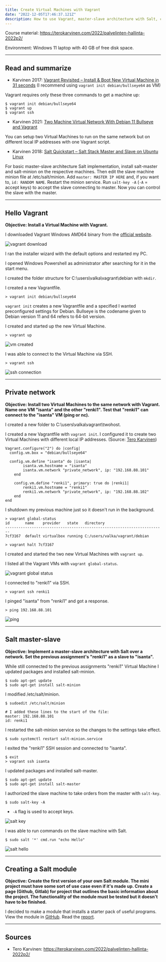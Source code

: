 ```yaml
---
title: Create Virtual Machines with Vagrant
date: "2022-12-05T17:46:37.121Z"
description: How to use Vagrant, master-slave architecture with Salt, creating my own Salt module.
---
```


Course material: https://terokarvinen.com/2022/palvelinten-hallinta-2022p2/

Environment: Windows 11 laptop with 40 GB of free disk space.

---

## Read and summarize

- Karvinen 2017: [Vagrant Revisited – Install & Boot New Virtual Machine in 31 seconds](https://terokarvinen.com/2017/04/11/vagrant-revisited-install-boot-new-virtual-machine-in-31-seconds/) (I recommend using `vagrant init debian/bullseye64` as VM)

Vagrant requires only these three commands to get a machine up:

    $ vagrant init debian/bullseye64
    $ vagrant up
    $ vagrant ssh

- Karvinen 2021: [Two Machine Virtual Network With Debian 11 Bullseye and Vagrant](https://terokarvinen.com/2021/two-machine-virtual-network-with-debian-11-bullseye-and-vagrant/)

You can setup two Virtual Machines to run on the same network but on different local IP addresses with one Vagrant script.

- Karvinen 2018: [Salt Quickstart – Salt Stack Master and Slave on Ubuntu Linux](https://terokarvinen.com/2018/salt-quickstart-salt-stack-master-and-slave-on-ubuntu-linux/)

For basic master-slave architecture Salt implementation, install salt-master and salt-minion on the respective machines. Then edit the slave machine minion file at /etc/salt/minion. Add `master: MASTER IP HERE` and, if you want to, `id: RANDOM NAME`. Restart the minion service. Run `salt-key -A` (`-A` = accept keys) to accept the slave connecting to master. Now you can control the slave with the master.

---

## Hello Vagrant

**Objective: Install a Virtual Machine with Vagrant.**

I downloaded Vagrant Windows AMD64 binary from the [official website](https://developer.hashicorp.com/vagrant/downloads).

![vagrant download](vagrant-binary.png)

I ran the installer wizard with the default options and restarted my PC.

I opened Windows Powershell as administrator after searching for it in the start menu.

I created the folder structure for C:\users\valka\vagrant\debian with `mkdir`.

I created a new Vagrantfile.

    > vagrant init debian/bullseye64

`vagrant init` creates a new Vagrantfile and a specified I wanted preconfigured settings for Debian. Bullseye is the codename given to Debian version 11 and 64 refers to 64-bit version.

I created and started up the new Virtual Machine.

    > vagrant up

![vm created](vagrant-created.png)

I was able to connect to the Virtual Machine via SSH.

    > vagrant ssh

![ssh connection](vagrant-connect.png)

---

## Private network

**Objective: Install two Virtual Machines to the same network with Vagrant. Name one VM "isanta" and the other "renki1". Test that "renki1" can connect to the "isanta" VM (ping or nc).**

I created a new folder to C:\users\valka\vagrant\twohost.

I created a new Vagrantfile with `vagrant init`. I configured it to create two Virtual Machines with different local IP addresses. (Source: [Tero Karvinen](https://terokarvinen.com/2021/two-machine-virtual-network-with-debian-11-bullseye-and-vagrant/))

```
Vagrant.configure("2") do |config|
  config.vm.box = "debian/bullseye64"

  config.vm.define "isanta" do |isanta|
		isanta.vm.hostname = "isanta"
		isanta.vm.network "private_network", ip: "192.168.88.101"
	end

	config.vm.define "renki1", primary: true do |renki1|
		renki1.vm.hostname = "renki1"
		renki1.vm.network "private_network", ip: "192.168.88.102"
	end
end
```

I shutdown my previous machine just so it doesn't run in the background.

    > vagrant global-status
    id       name    provider   state   directory
    ------------------------------------------------------------------------
    7cf3167  default virtualbox running C:/users/valka/vagrant/debian

    > vagrant halt 7cf3167

I created and started the two new Virtual Machines with `vagrant up`.

I listed all the Vagrant VMs with `vagrant global-status`.

![vagrant global status](vagrant-global-status.png)

I connected to "renki1" via SSH.

    > vagrant ssh renki1

I pinged "isanta" from "renki1" and got a response.

    > ping 192.168.88.101

![ping](vagrant-ping.png)

---

## Salt master-slave

**Objective: Implement a master-slave architecture with Salt over a network. Set the previous assignment's "renki1" as a slave to "isanta".**

While still connected to the previous assignments "renki1" Virtual Machine I updated packages and installed salt-minion.

    $ sudo apt-get update
    $ sudo apt-get install salt-minion

I modified /etc/salt/minion.

    $ sudoedit /etc/salt/minion

    # I added these lines to the start of the file:
    master: 192.168.88.101
    id: renki1

I restarted the salt-minion service so the changes to the settings take effect.

    $ sudo systemctl restart salt-minion.service

I exited the "renki1" SSH session and connected to "isanta".

    $ exit
    > vagrant ssh isanta

I updated packages and installed salt-master.

    $ sudo apt-get update
    $ sudo apt-get install salt-master

I authorized the slave machine to take orders from the master with `salt-key`.

    $ sudo salt-key -A

- `-A` flag is used to accept keys.

![salt key](vagrant-salt-key.png)

I was able to run commands on the slave machine with Salt.

    $ sudo salt '*' cmd.run "echo Hello"

![salt hello](salt-hello.png)

---

## Creating a Salt module

**Objective: Create the first version of your own Salt module. The mini project must have some sort of use case even if it's made up. Create a page (Github, Gitlab) for project that outlines the basic information about the project. The functionality of the module must be tested but it doesn't have to be finished.**

I decided to make a module that installs a starter pack of useful programs. View the module in [GitHub](https://github.com/tuomasvalkamo/starter-module). Read the [report](https://tuomasvalkamo.com/how-to-create-your-own-salt-module/).

---

## Sources

- Tero Karvinen: https://terokarvinen.com/2022/palvelinten-hallinta-2022p2/
